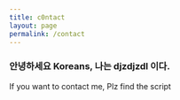 ```yaml
---
title: c0ntact
layout: page
permalink: /contact
---
```

<script src="/scripts/contacts.js"></script>

### 안녕하세요 Koreans, 나는 djzdjzdl 이다.
<div id="contactss">
If you want to contact me, Plz find the script
</div>
<Script>Contact()</script>
<!-- There is more Information in Here! -->